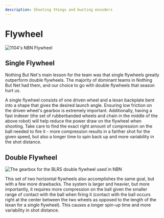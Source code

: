 ```yaml
---
description: Shooting things and busting encoders
---
```


# Flywheel

![1104&apos;s NBN Flywheel](https://github.com/purduesigbots/BLRS-Wiki/tree/e1b6c623e7282b9401cee653be1052b957171a45/.gitbook/assets/110flywheel.jpg)

## Single Flywheel

Nothing But Net's main lesson for the team was that single flywheels greatly outperform double flywheels. The majority of dominant teams in Nothing But Net had them, and our choice to go with double flywheels that season hurt us.

A single flywheel consists of one driven wheel and a lexan backplate bent into a shape that gives the desired launch angle. Ensuring low friction on the driven wheel's gearbox is extremely important. Additionally, having a fast indexer \(the set of rubberbanded wheels and chain in the middle of the above robot\) will help reduce the power draw on the flywheel when shooting. Take care to find the exact right amount of compression on the ball needed to fire it - more compression results in a farther shot for the given speed, but also a longer time to spin back up and more variability in the shot distance.

## Double Flywheel

![The gearbox for the BLRS double flywheel used in NBN](https://github.com/purduesigbots/BLRS-Wiki/tree/e1b6c623e7282b9401cee653be1052b957171a45/.gitbook/assets/flywheel_gearbox.jpg)

This set of two horizontal flywheels also accomplishes the same goal, but with a few more drawbacks. The system is larger and heavier, but more importantly, it requires more compression on the ball given the smaller range of contact with the ball when firing it \(contact with the ball occurs right at the center between the two wheels as opposed to the length of the lexan for a single flywheel\). This causes a longer spin-up time and more variability in shot distance.

